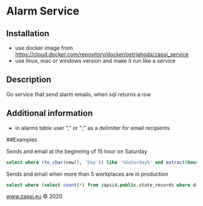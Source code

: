 # Alarm Service


## Installation
* use docker image from https://cloud.docker.com/repository/docker/petrjahoda/zapsi_service
* use linux, mac or windows version and make it run like a service

## Description
Go service that send alarm emails, when sql returns a row

## Additional information
* in alarms table user "," or ";" as a delimiter for email recipients


##Examples

Sends and email at the beginning of 15 hour on Saturday
```sql
select where (to_char(now(), 'Day')) like '%Saturday%' and extract(hour from now()) = 15;
```

Sends and email when more than 5 workplaces are in production
```sql
select where (select count(*) from zapsi4.public.state_records where date_time_end is null and state_id=1) > 5;
```    
www.zapsi.eu © 2020
